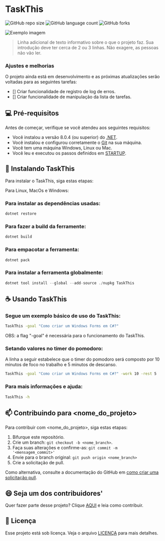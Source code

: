 # TaskThis

![GitHub repo size](https://img.shields.io/github/repo-size/AlexandreDantasz/TaskThis?style=for-the-badge)
![GitHub language count](https://img.shields.io/github/languages/count/AlexandreDantasz/TaskThis?style=for-the-badge)
![GitHub forks](https://img.shields.io/github/forks/AlexandreDantasz/TaskThis?style=for-the-badge)

<img src="imagem.png" alt="Exemplo imagem">

> Linha adicional de texto informativo sobre o que o projeto faz. Sua introdução deve ter cerca de 2 ou 3 linhas. Não exagere, as pessoas não vão ler.

### Ajustes e melhorias

O projeto ainda está em desenvolvimento e as próximas atualizações serão voltadas para as seguintes tarefas:

- [] Criar funcionalidade de registro de log de erros.
- [] Criar funcionalidade de manipulação da lista de tarefas.

## 💻 Pré-requisitos

Antes de começar, verifique se você atendeu aos seguintes requisitos:

- Você instalou a versão 8.0.4 (ou superior) do <a href="https://dotnet.microsoft.com/pt-br/download/dotnet/8.0">.NET</a>.
- Você instalou e configurou corretamente o <a href="https://git-scm.com/downloads">Git</a> na sua máquina.
- Você tem uma máquina Windows, Linux ou Mac.
- Você leu e executou os passos definidos em [STARTUP](STARTUP.md).

## 🚀 Instalando TaskThis

Para instalar o TaskThis, siga estas etapas:

Para Linux, MacOs e Windows:

### Para instalar as dependências usadas:
```csharp
dotnet restore
```
### Para fazer a build da ferramente:
```csharp
dotnet build
```

### Para empacotar a ferramenta:
```csharp
dotnet pack
```
### Para instalar a ferramenta globalmente:
```csharp
dotnet tool install --global --add-source ./nupkg TaskThis 
```

## ☕ Usando TaskThis

### Segue um exemplo básico de uso do TaskThis:

```bash
TaskThis -goal "Como criar um Windows Forms em C#?"
```

OBS: a flag "-goal" é necessária para o funcionamento do TaskThis.

### Setando valores no timer do pomodoro:

A linha a seguir estabelece que o timer do pomodoro será composto por 10 minutos de foco no trabalho e 5 minutos de descanso.

```bash
TaskThis -goal "Como criar um Windows Forms em C#?" -work 10 -rest 5
```

### Para mais informações e ajuda:
```bash
TaskThis -h
```

## 📫 Contribuindo para <nome_do_projeto>

Para contribuir com <nome_do_projeto>, siga estas etapas:

1. Bifurque este repositório.
2. Crie um branch: `git checkout -b <nome_branch>`.
3. Faça suas alterações e confirme-as: `git commit -m '<mensagem_commit>'`
4. Envie para o branch original: `git push origin <nome_branch>`
5. Crie a solicitação de pull.

Como alternativa, consulte a documentação do GitHub em [como criar uma solicitação pull](https://help.github.com/en/github/collaborating-with-issues-and-pull-requests/creating-a-pull-request).


## 😄 Seja um dos contribuidores'

Quer fazer parte desse projeto? Clique [AQUI](CONTRIBUTING.md) e leia como contribuir.

## 📝 Licença

Esse projeto está sob licença. Veja o arquivo [LICENÇA](LICENSE) para mais detalhes.
